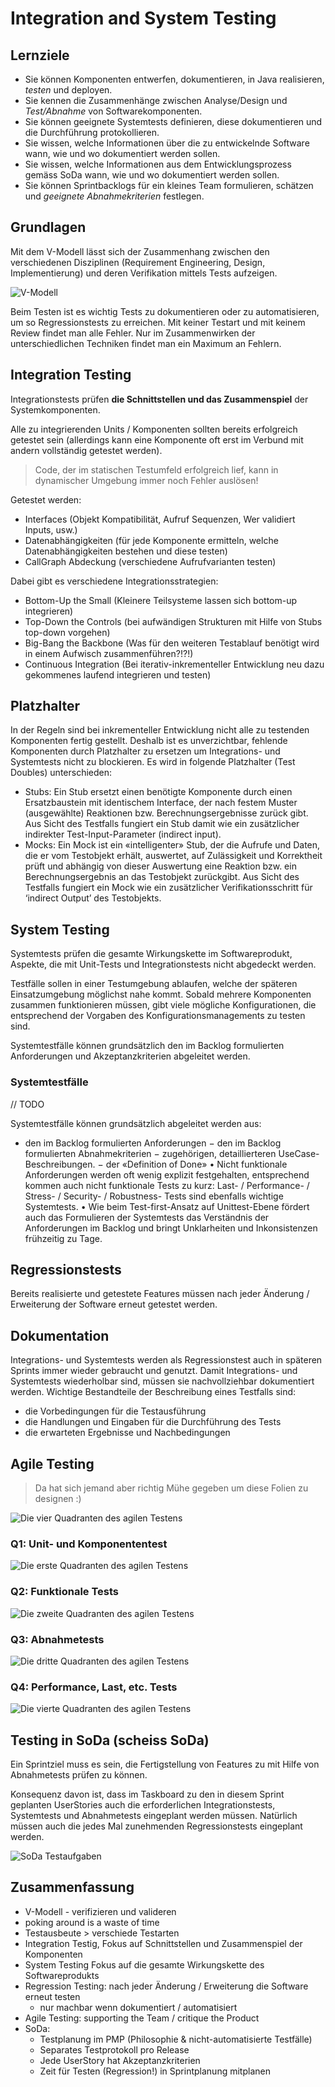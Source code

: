 # Integration and System Testing

## Lernziele

* Sie können Komponenten entwerfen, dokumentieren, in Java realisieren, _testen_ und deployen.
* Sie kennen die Zusammenhänge zwischen Analyse/Design und _Test/Abnahme_ von Softwarekomponenten.
* Sie können geeignete Systemtests definieren, diese dokumentieren und die Durchführung protokollieren.
* Sie wissen, welche Informationen über die zu entwickelnde Software wann, wie und wo dokumentiert werden sollen.
* Sie wissen, welche Informationen aus dem Entwicklungsprozess gemäss SoDa wann, wie und wo dokumentiert werden sollen.
* Sie können Sprintbacklogs für ein kleines Team formulieren, schätzen und _geeignete Abnahmekriterien_ festlegen.

## Grundlagen

Mit dem V-Modell lässt sich der Zusammenhang zwischen den verschiedenen Disziplinen (Requirement Engineering, Design, Implementierung) und deren Verifikation mittels Tests aufzeigen.

![V-Modell](./assets/v-modell.png)

Beim Testen ist es wichtig Tests zu dokumentieren oder zu automatisieren, um so Regressionstests zu erreichen. 
Mit keiner Testart und mit keinem Review findet man alle Fehler. 
Nur im Zusammenwirken der unterschiedlichen Techniken findet man ein Maximum an Fehlern. 

## Integration Testing

Integrationstests prüfen **die Schnittstellen und das Zusammenspiel** der Systemkomponenten.

Alle zu integrierenden Units / Komponenten sollten bereits erfolgreich getestet sein (allerdings kann eine Komponente oft erst im Verbund mit andern vollständig getestet werden).

> Code, der im statischen Testumfeld erfolgreich lief, kann in dynamischer Umgebung immer noch Fehler auslösen!

Getestet werden:
  - Interfaces (Objekt Kompatibilität, Aufruf Sequenzen, Wer validiert Inputs, usw.)
  - Datenabhängigkeiten (für jede Komponente ermitteln, welche Datenabhängigkeiten bestehen und diese testen)
  - CallGraph Abdeckung (verschiedene Aufrufvarianten testen)

Dabei gibt es verschiedene Integrationsstrategien:
  - Bottom-Up the Small (Kleinere Teilsysteme lassen sich bottom-up integrieren)
  - Top-Down the Controls (bei aufwändigen Strukturen mit Hilfe von Stubs top-down vorgehen)
  - Big-Bang the Backbone (Was für den weiteren Testablauf benötigt wird in einem Aufwisch zusammenführen?!?!)
  - Continuous Integration (Bei iterativ-inkrementeller Entwicklung neu dazu gekommenes laufend integrieren und testen)

## Platzhalter

In der Regeln sind bei inkrementeller Entwicklung nicht alle zu testenden Komponenten fertig gestellt. Deshalb ist es unverzichtbar, fehlende Komponenten durch Platzhalter zu ersetzen um Integrations- und Systemtests nicht zu blockieren. Es wird in folgende Platzhalter (Test Doubles) unterschieden:

* Stubs: Ein Stub ersetzt einen benötigte Komponente durch einen Ersatzbaustein mit identischem Interface, der nach festem Muster (ausgewählte) Reaktionen bzw. Berechnungsergebnisse zurück gibt. Aus Sicht des Testfalls fungiert ein Stub damit wie ein zusätzlicher indirekter Test-Input-Parameter (indirect input).
* Mocks: Ein Mock ist ein «intelligenter» Stub, der die Aufrufe und Daten, die er vom Testobjekt erhält, auswertet, auf Zulässigkeit und Korrektheit prüft und abhängig von dieser Auswertung eine Reaktion  bzw. ein Berechnungsergebnis an das Testobjekt zurückgibt. Aus Sicht des Testfalls fungiert ein Mock wie ein zusätzlicher Verifikationsschritt für ‘indirect Output’ des Testobjekts.



## System Testing

Systemtests prüfen die gesamte Wirkungskette im Softwareprodukt, Aspekte, die mit Unit-Tests und Integrationstests nicht abgedeckt werden.

Testfälle sollen in einer Testumgebung ablaufen, welche der späteren Einsatzumgebung möglichst nahe kommt.  Sobald mehrere Komponenten zusammen funktionieren müssen, gibt viele mögliche Konfigurationen, die entsprechend der Vorgaben des Konfigurationsmanagements zu testen sind.

Systemtestfälle können grundsätzlich den im Backlog formulierten Anforderungen und Akzeptanzkriterien abgeleitet werden.

### Systemtestfälle

// TODO

Systemtestfälle können grundsätzlich abgeleitet werden aus:
- den im Backlog formulierten Anforderungen
− den im Backlog formulierten Abnahmekriterien
− zugehörigen, detaillierteren UseCase-Beschreibungen.
− der «Definition of Done»
• Nicht funktionale Anforderungen werden oft wenig explizit festgehalten,
entsprechend kommen auch nicht funktionale Tests zu kurz:
Last- / Performance- / Stress- / Security- / Robustness- Tests
sind ebenfalls wichtige Systemtests.
• Wie beim Test-first-Ansatz auf Unittest-Ebene fördert auch
das Formulieren der Systemtests das Verständnis der Anforderungen
im Backlog und bringt Unklarheiten und Inkonsistenzen frühzeitig zu Tage.



## Regressionstests

Bereits realisierte und getestete Features müssen nach jeder Änderung / Erweiterung der Software erneut getestet werden.

## Dokumentation

Integrations- und Systemtests werden als Regressionstest auch in späteren Sprints immer wieder gebraucht und genutzt. Damit Integrations- und Systemtests wiederholbar sind, müssen sie nachvollziehbar dokumentiert werden.
Wichtige Bestandteile der Beschreibung eines Testfalls sind:

  - die Vorbedingungen für die Testausführung
  - die Handlungen und Eingaben für die Durchführung des Tests
  - die erwarteten Ergebnisse und Nachbedingungen 

## Agile Testing 

> Da hat sich jemand aber richtig Mühe gegeben um diese Folien zu designen :)

![Die vier Quadranten des agilen Testens](./assets/agile-testing.png)

### Q1: Unit- und Komponententest
![Die erste Quadranten des agilen Testens](./assets/agile-testing-q1.png)

### Q2: Funktionale Tests
![Die zweite Quadranten des agilen Testens](./assets/agile-testing-q2.png)

### Q3: Abnahmetests
![Die dritte Quadranten des agilen Testens](./assets/agile-testing-q3.png)

### Q4: Performance, Last, etc. Tests
![Die vierte Quadranten des agilen Testens](./assets/agile-testing-q4.png)

## Testing in SoDa (scheiss SoDa)

Ein Sprintziel muss es sein, die Fertigstellung von Features zu mit Hilfe von Abnahmetests prüfen zu können.

Konsequenz davon ist, dass im Taskboard zu den in diesem Sprint geplanten UserStories auch die erforderlichen Integrationstests, Systemtests und Abnahmetests eingeplant werden müssen.
Natürlich müssen auch die jedes Mal zunehmenden Regressionstests eingeplant werden.

![SoDa Testaufgaben](./assets/soda-testing.png)

## Zusammenfassung

*  V-Modell - verifizieren und valideren
* poking around is a waste of time
* Testausbeute > verschiede Testarten
* Integration Testig, Fokus auf Schnittstellen und Zusammenspiel der Komponenten
* System Testing Fokus auf die gesamte Wirkungskette des Softwareprodukts
* Regression Testing: nach jeder Änderung / Erweiterung die Software erneut testen
  * nur machbar wenn dokumentiert / automatisiert
* Agile Testing: supporting the Team / critique the Product
* SoDa:
  * Testplanung im PMP (Philosophie & nicht-automatisierte Testfälle)
  * Separates Testprotokoll pro Release
  * Jede UserStory hat Akzeptanzkriterien
  * Zeit für Testen (Regression!) in Sprintplanung mitplanen